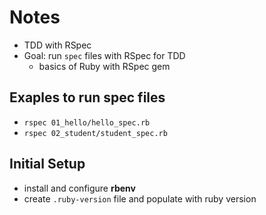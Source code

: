 # Notes

- TDD with RSpec
- Goal: run `spec` files with RSpec for TDD
  - basics of Ruby with RSpec gem

## Exaples to run spec files

- `rspec 01_hello/hello_spec.rb`
- `rspec 02_student/student_spec.rb`

## Initial Setup

- install and configure **rbenv**
- create `.ruby-version` file and populate with ruby version
